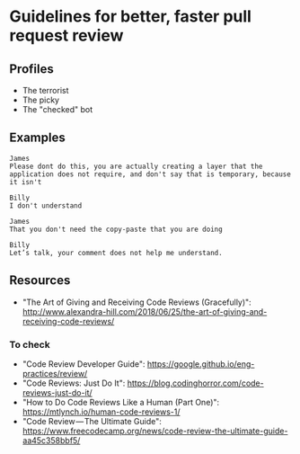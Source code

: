 # Guidelines for better, faster pull request review

## Profiles

- The terrorist
- The picky
- The "checked" bot

## Examples

```
James
Please dont do this, you are actually creating a layer that the application does not require, and don't say that is temporary, because it isn't

Billy
I don't understand

James
That you don't need the copy-paste that you are doing

Billy
Let’s talk, your comment does not help me understand.
```

## Resources

- "The Art of Giving and Receiving Code Reviews (Gracefully)": http://www.alexandra-hill.com/2018/06/25/the-art-of-giving-and-receiving-code-reviews/

### To check

- "Code Review Developer Guide": https://google.github.io/eng-practices/review/
- "Code Reviews: Just Do It": https://blog.codinghorror.com/code-reviews-just-do-it/
- "How to Do Code Reviews Like a Human (Part One)": https://mtlynch.io/human-code-reviews-1/
- "Code Review — The Ultimate Guide": https://www.freecodecamp.org/news/code-review-the-ultimate-guide-aa45c358bbf5/
